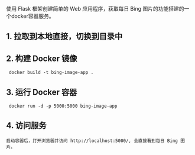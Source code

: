 使用 Flask 框架创建简单的 Web 应用程序，获取每日 Bing 图片的功能搭建的一个docker容器服务。
## 1. 拉取到本地直接，切换到目录中
## 2. 构建 Docker 镜像
     docker build -t bing-image-app .
## 3. 运行 Docker 容器
     docker run -d -p 5000:5000 bing-image-app
## 4. 访问服务
    启动容器后，打开浏览器并访问 http://localhost:5000/, 会直接看到每日 Bing 图片。
